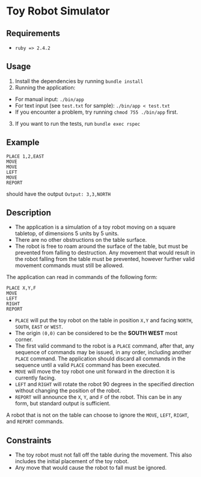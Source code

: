 # Toy Robot Simulator

## Requirements
- `ruby => 2.4.2`

## Usage
1. Install the dependencies by running `bundle install`
2. Running the application:
  - For manual input: `./bin/app`
  - For text input (see `test.txt` for sample): `./bin/app < test.txt`
  - If you encounter a problem, try running `chmod 755 ./bin/app` first.
3. If you want to run the tests, run `bundle exec rspec`

## Example
```
PLACE 1,2,EAST
MOVE
MOVE
LEFT
MOVE
REPORT
```

should have the output `Output: 3,3,NORTH`

## Description
- The application is a simulation of a toy robot moving on a square tabletop, of dimensions 5 units by 5 units.
- There are no other obstructions on the table surface.
- The robot is free to roam around the surface of the table, but must be prevented from falling to destruction. Any movement that would result in the robot falling from the table must be prevented, however further valid movement commands must still be allowed.

The application can read in commands of the following form:
```
PLACE X,Y,F
MOVE
LEFT
RIGHT
REPORT
```

- `PLACE` will put the toy robot on the table in position `X,Y` and facing `NORTH`, `SOUTH`, `EAST` or `WEST`.
- The origin `(0,0)` can be considered to be the **SOUTH WEST** most corner.
- The first valid command to the robot is a `PLACE` command, after that, any sequence of commands may be issued, in any order, including another `PLACE` command. The application should discard all commands in the sequence until a valid `PLACE` command has been executed.
- `MOVE` will move the toy robot one unit forward in the direction it is currently facing.
- `LEFT` and `RIGHT` will rotate the robot 90 degrees in the specified direction without changing the position of the robot.
- `REPORT` will announce the `X`, `Y`, and `F` of the robot. This can be in any form, but standard output is sufficient.

A robot that is not on the table can choose to ignore the `MOVE`, `LEFT`, `RIGHT`, and `REPORT` commands.

## Constraints
- The toy robot must not fall off the table during the movement. This also includes the initial placement of the toy robot.
- Any move that would cause the robot to fall must be ignored.
